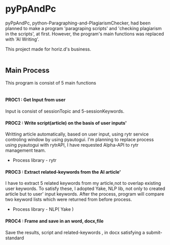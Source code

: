 # pyPpAndPc
pyPpAndPc, python-Paragraphing-and-PlagiarismChecker, had been planned to make a program 'paragraping scripts' and 'checking plagiarism in the scripts', at first.
However, the program's main functions was replaced with 'AI Writing'.
<br>

This project made for horiz.d's business.
<br><br>


## Main Process
This program is consist of 5 main functions
<br>
<br>

#### PROC1 : Get Input from user
Input is consist of sessionTopic and 5-sessionKeywords.


#### PROC2 : Write script(article) on the basis of user inputs'
Writting article automatically, based on user input, using rytr service controling window by using pyautogui.
I'm planning to replace process using pyautogui with rytrAPI, I have requested Alpha-API to rytr management team.
  *  Process library - rytr 

#### PROC3 : Extract related-keywords from the AI article'
I have to extract 5 related keywords from my article,not to overlap existing user keywords. To satisfy these, I adopted Yake, NLP lib, not only to created article but to user' input keywords. After the process, program will compare two keyword lists which were returned from before process.
  * Process library - NLP( Yake )

#### PROC4 : Frame and save in an word, docx,file
Save the results, script and related-keywords , in docx satisfying a submit-standard



